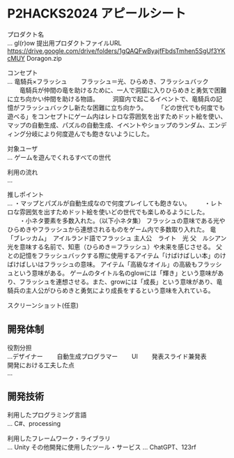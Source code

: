 # P2HACKS2024 アピールシート 

プロダクト名  
... gl(r)ow
提出用プロダクトファイルURL
https://drive.google.com/drive/folders/1gQAQFwByajfFbdsTmhen5SgUf3YKcMUY
Doragon.zip

コンセプト  
... 竜騎兵×フラッシュ
　　フラッシュ＝光、ひらめき、フラッシュバック
　　竜騎兵が仲間の竜を助けるために、一人で洞窟に入りひらめきと勇気で困難に立ち向かい仲間を助ける物語。
　　洞窟内で起こるイベントで、竜騎兵の記憶がフラッシュバックし新たな困難に立ち向かう。
　　「どの世代でも何度でも遊べる」をコンセプトにゲーム内はレトロな雰囲気を出すためドット絵を使い、マップの自動生成、パズルの自動生成、イベントやショップのランダム、エンディング分岐により何度遊んでも飽きないようにした。 

対象ユーザ  
...  ゲームを遊んでくれるすべての世代

利用の流れ  
...  

推しポイント  
...  ・マップとパズルが自動生成なので何度プレイしても飽きない。
　　・レトロな雰囲気を出すためドット絵を使いどの世代でも楽しめるようにした。
　　・小ネタ要素を多数入れた。（以下小ネタ集）
フラッシュの意味である光やひらめきやフラッシュから連想されるものをゲーム内で多数取り入れた。
竜「ブレッカム」　アイルランド語でフラッシュ
主人公　ライト　光
父　ルシアン　光を意味する名前で、知恵（ひらめき＝フラッシュ）や未来を感じさせる。
父との記憶をフラッシュバックする際に使用するアイテム「けばけばしい本」のけばけばしいはフラッシュの意味。
アイテム「高級なオイル」の高級もフラッシュという意味がある。
ゲームのタイトル名のglowには「輝き」という意味があり、フラッシュを連想させる。また、growには「成長」という意味があり、竜騎兵の主人公がひらめきと勇気により成長をするという意味を入れている。

スクリーンショット(任意)  

## 開発体制  

役割分担  
...デザイナー
　　自動生成プログラマー
　　UI
　　発表スライド兼発表  
開発における工夫した点  
...  

## 開発技術 

利用したプログラミング言語  
...  C#、processing

利用したフレームワーク・ライブラリ  
...  Unity
その他開発に使用したツール・サービス
...  ChatGPT、123rf
